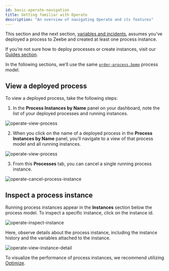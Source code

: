 ```yaml
---
id: basic-operate-navigation
title: Getting familiar with Operate
description: "An overview of navigating Operate and its features"
---
```


This section and the next section, [variables and incidents](./resolve-incidents-update-variables.md), assumes you’ve deployed a process to Zeebe and created at least one process instance.

If you’re not sure how to deploy processes or create instances, visit our [Guides section](/guides/introduction-to-camunda-8.md).

In the following sections, we’ll use the same [`order-process.bpmn`](./assets/order-process.bpmn) process model.

## View a deployed process

To view a deployed process, take the following steps:

1. In the **Process Instances by Name** panel on your dashboard, note the list of your deployed processes and running instances.

![operate-view-process](../../../images/operate/operate-introduction.png)

2. When you click on the name of a deployed process in the **Process Instances by Name** panel, you’ll navigate to a view of that process model and all running instances.

![operate-view-process](../../../images/operate/operate-view-process.png)

3. From this **Processes** tab, you can cancel a single running process instance.

![operate-cancel-process-instance](../../../images/operate/operate-view-process-cancel.png)

## Inspect a process instance

Running process instances appear in the **Instances** section below the process model. To inspect a specific instance, click on the instance id.

![operate-inspect-instance](../../../images/operate/operate-process-instance-id.png)

Here, observe details about the process instance, including the instance history and the variables attached to the instance.

![operate-view-instance-detail](../../../images/operate/operate-view-instance-detail.png)

To visualize the performance of process instances, we recommend utilizing [Optimize](/components/optimize/what-is-optimize.md).

